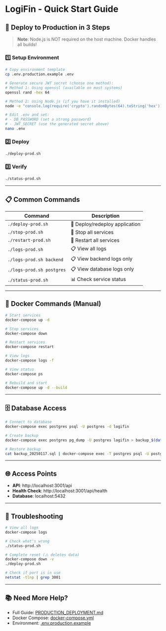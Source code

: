 # LogiFin - Quick Start Guide

## 🚀 Deploy to Production in 3 Steps

> **Note**: Node.js is NOT required on the host machine. Docker handles all builds!

### 1️⃣ Setup Environment
```bash
# Copy environment template
cp .env.production.example .env

# Generate secure JWT secret (choose one method):
# Method 1: Using openssl (available on most systems)
openssl rand -hex 64

# Method 2: Using Node.js (if you have it installed)
node -e "console.log(require('crypto').randomBytes(64).toString('hex'))"

# Edit .env and set:
# - DB_PASSWORD (set a strong password)
# - JWT_SECRET (use the generated secret above)
nano .env
```

### 2️⃣ Deploy
```bash
./deploy-prod.sh
```

### 3️⃣ Verify
```bash
./status-prod.sh
```

---

## 📋 Common Commands

| Command | Description |
|---------|-------------|
| `./deploy-prod.sh` | 🚀 Deploy/redeploy application |
| `./stop-prod.sh` | 🛑 Stop all services |
| `./restart-prod.sh` | 🔄 Restart all services |
| `./logs-prod.sh` | 📋 View all logs |
| `./logs-prod.sh backend` | 📋 View backend logs only |
| `./logs-prod.sh postgres` | 📋 View database logs only |
| `./status-prod.sh` | 📊 Check service status |

---

## 🔧 Docker Commands (Manual)

```bash
# Start services
docker-compose up -d

# Stop services
docker-compose down

# Restart services
docker-compose restart

# View logs
docker-compose logs -f

# View status
docker-compose ps

# Rebuild and start
docker-compose up -d --build
```

---

## 🗄️ Database Access

```bash
# Connect to database
docker-compose exec postgres psql -U postgres -d logifin

# Create backup
docker-compose exec postgres pg_dump -U postgres logifin > backup_$(date +%Y%m%d).sql

# Restore backup
cat backup_20250117.sql | docker-compose exec -T postgres psql -U postgres -d logifin
```

---

## 🌐 Access Points

- **API**: http://localhost:3001/api
- **Health Check**: http://localhost:3001/api/health
- **Database**: localhost:5432

---

## 🐛 Troubleshooting

```bash
# View all logs
docker-compose logs

# Check what's wrong
./status-prod.sh

# Complete reset (⚠️ deletes data)
docker-compose down -v
./deploy-prod.sh

# Check if port is in use
netstat -tlnp | grep 3001
```

---

## 📚 Need More Help?

- Full Guide: [PRODUCTION_DEPLOYMENT.md](./PRODUCTION_DEPLOYMENT.md)
- Docker Compose: [docker-compose.yml](./docker-compose.yml)
- Environment: [.env.production.example](./.env.production.example)

